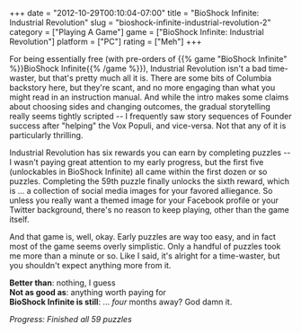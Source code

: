 +++
date = "2012-10-29T00:10:04-07:00"
title = "BioShock Infinite: Industrial Revolution"
slug = "bioshock-infinite-industrial-revolution-2"
category = ["Playing A Game"]
game = ["BioShock Infinite: Industrial Revolution"]
platform = ["PC"]
rating = ["Meh"]
+++

For being essentially free (with pre-orders of {{% game "BioShock Infinite" %}}BioShock Infinite{{% /game %}}), Industrial Revolution isn't a bad time-waster, but that's pretty much all it is.  There are some bits of Columbia backstory here, but they're scant, and no more engaging than what you might read in an instruction manual.  And while the intro makes some claims about choosing sides and changing outcomes, the gradual storytelling really seems tightly scripted -- I frequently saw story sequences of Founder success after "helping" the Vox Populi, and vice-versa.  Not that any of it is particularly thrilling.

Industrial Revolution has six rewards you can earn by completing puzzles -- I wasn't paying great attention to my early progress, but the first five (unlockables in BioShock Infinite) all came within the first dozen or so puzzles.  Completing the 59th puzzle finally unlocks the sixth reward, which is ... a collection of social media images for your favored alliegance.  So unless you really want a themed image for your Facebook profile or your Twitter background, there's no reason to keep playing, other than the game itself.

And that game is, well, okay.  Early puzzles are way too easy, and in fact most of the game seems overly simplistic.  Only a handful of puzzles took me more than a minute or so.  Like I said, it's alright for a time-waster, but you shouldn't expect anything more from it.

<b>Better than</b>: nothing, I guess  
<b>Not as good as</b>: anything worth paying for  
<b>BioShock Infinite is still</b>: ... <i>four</i> months away?  God damn it.

<i>Progress: Finished all 59 puzzles</i>